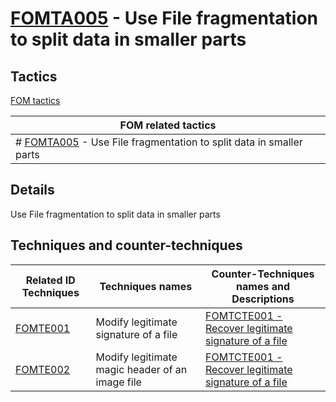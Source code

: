 # [FOMTA005](https://github.com/blue101010/FOM/blob/main/tactics/FOMTA005.md) - Use File fragmentation to split data in smaller parts


## Tactics

[FOM tactics](https://github.com/blue101010/FOM/blob/main/tactics/tactics.md)

| FOM related tactics  |
| --------------------------------------- |
| # [FOMTA005](https://github.com/blue101010/FOM/blob/main/tactics/FOMTA005.md) - Use File fragmentation to split data in smaller parts |

## Details

Use File fragmentation to split data in smaller parts


## Techniques and counter-techniques

| Related ID Techniques  | Techniques names                                  | Counter-Techniques names and Descriptions                                                                                                                    |
| ------------------------------------------------------------------------------ | ------------------------------------- | ------------------------------------------------------------------------------------------------------------------------------- |
| [FOMTE001](https://github.com/blue101010/FOM/blob/main/techniques/FOMTE001.md) | Modify legitimate signature of a file | [FOMTCTE001 - Recover legitimate signature of a file ](https://github.com/blue101010/FOM/blob/main/countertechniques/FOMCTE001.md) |
| [FOMTE002](https://github.com/blue101010/FOM/blob/main/techniques/FOMTE002.md)  | Modify legitimate magic header of an image file | [FOMTCTE001 - Recover legitimate signature of a file ](https://github.com/blue101010/FOM/blob/main/countertechniques/FOMCTE001.md) |


